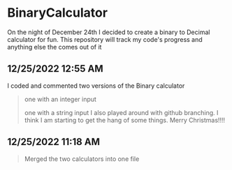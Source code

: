 # BinaryCalculator
 On the night of December 24th I decided to create a binary to Decimal calculator for fun. This repository will track my code's progress and anything else the comes out of it

## 12/25/2022 12:55 AM
I coded and commented two versions of the Binary calculator
> one with an integer input
> 
> one with a string input 
> I also played around with github branching. I think I am starting to get the hang of some things.
Merry Christmas!!!!

## 12/25/2022 11:18 AM
> Merged the two calculators into one file
